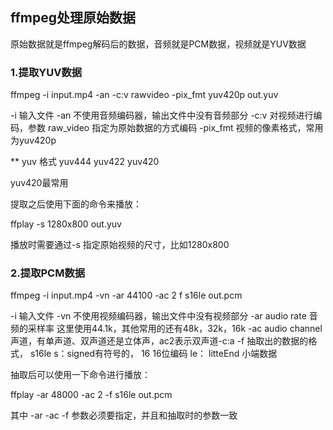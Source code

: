 ## ffmpeg处理原始数据

原始数据就是ffmpeg解码后的数据，音频就是PCM数据，视频就是YUV数据

### 1.提取YUV数据

ffmpeg -i input.mp4 -an -c:v rawvideo -pix_fmt yuv420p out.yuv

-i 输入文件
-an 不使用音频编码器，输出文件中没有音频部分
-c:v 对视频进行编码，参数 raw_video 指定为原始数据的方式编码
-pix_fmt 视频的像素格式，常用为yuv420p

** yuv 格式
yuv444
yuv422
yuv420

yuv420最常用

提取之后使用下面的命令来播放：

ffplay -s 1280x800 out.yuv

播放时需要通过-s 指定原始视频的尺寸，比如1280x800

### 2.提取PCM数据

ffmpeg -i input.mp4 -vn -ar 44100 -ac 2 f s16le out.pcm

-i 输入文件
-vn 不使用视频编码器，输出文件中没有视频部分
-ar audio rate 音频的采样率 这里使用44.1k，其他常用的还有48k，32k，16k
-ac audio channel 声道，有单声道、双声道还是立体声，ac2表示双声道-c:a
-f 抽取出的数据的格式，
    s16le 
    s：signed有符号的， 
    16 16位编码 
    le： litteEnd 小端数据 

抽取后可以使用一下命令进行播放：

ffplay -ar 48000 -ac 2 -f s16le out.pcm 

其中 -ar -ac -f 参数必须要指定，并且和抽取时的参数一致

 